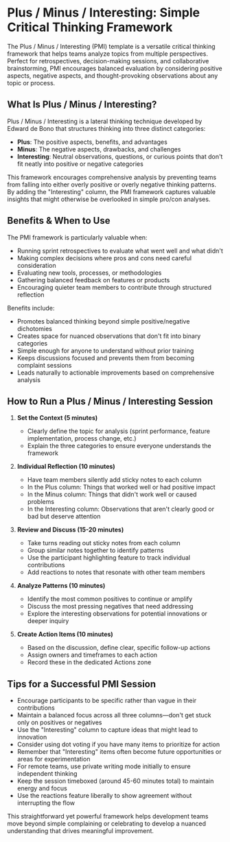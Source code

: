 # Plus / Minus / Interesting: Simple Critical Thinking Framework

The Plus / Minus / Interesting (PMI) template is a versatile critical thinking framework that helps teams analyze topics from multiple perspectives. Perfect for retrospectives, decision-making sessions, and collaborative brainstorming, PMI encourages balanced evaluation by considering positive aspects, negative aspects, and thought-provoking observations about any topic or process.

## What Is Plus / Minus / Interesting?

Plus / Minus / Interesting is a lateral thinking technique developed by Edward de Bono that structures thinking into three distinct categories:

- **Plus**: The positive aspects, benefits, and advantages
- **Minus**: The negative aspects, drawbacks, and challenges 
- **Interesting**: Neutral observations, questions, or curious points that don't fit neatly into positive or negative categories

This framework encourages comprehensive analysis by preventing teams from falling into either overly positive or overly negative thinking patterns. By adding the "Interesting" column, the PMI framework captures valuable insights that might otherwise be overlooked in simple pro/con analyses.

## Benefits & When to Use

The PMI framework is particularly valuable when:

- Running sprint retrospectives to evaluate what went well and what didn't
- Making complex decisions where pros and cons need careful consideration
- Evaluating new tools, processes, or methodologies
- Gathering balanced feedback on features or products
- Encouraging quieter team members to contribute through structured reflection

Benefits include:
- Promotes balanced thinking beyond simple positive/negative dichotomies
- Creates space for nuanced observations that don't fit into binary categories
- Simple enough for anyone to understand without prior training
- Keeps discussions focused and prevents them from becoming complaint sessions
- Leads naturally to actionable improvements based on comprehensive analysis

## How to Run a Plus / Minus / Interesting Session

1. **Set the Context (5 minutes)**
   - Clearly define the topic for analysis (sprint performance, feature implementation, process change, etc.)
   - Explain the three categories to ensure everyone understands the framework

2. **Individual Reflection (10 minutes)**
   - Have team members silently add sticky notes to each column
   - In the Plus column: Things that worked well or had positive impact
   - In the Minus column: Things that didn't work well or caused problems
   - In the Interesting column: Observations that aren't clearly good or bad but deserve attention

3. **Review and Discuss (15-20 minutes)**
   - Take turns reading out sticky notes from each column
   - Group similar notes together to identify patterns
   - Use the participant highlighting feature to track individual contributions
   - Add reactions to notes that resonate with other team members

4. **Analyze Patterns (10 minutes)**
   - Identify the most common positives to continue or amplify
   - Discuss the most pressing negatives that need addressing
   - Explore the interesting observations for potential innovations or deeper inquiry

5. **Create Action Items (10 minutes)**
   - Based on the discussion, define clear, specific follow-up actions
   - Assign owners and timeframes to each action
   - Record these in the dedicated Actions zone

## Tips for a Successful PMI Session

- Encourage participants to be specific rather than vague in their contributions
- Maintain a balanced focus across all three columns—don't get stuck only on positives or negatives
- Use the "Interesting" column to capture ideas that might lead to innovation
- Consider using dot voting if you have many items to prioritize for action
- Remember that "Interesting" items often become future opportunities or areas for experimentation
- For remote teams, use private writing mode initially to ensure independent thinking
- Keep the session timeboxed (around 45-60 minutes total) to maintain energy and focus
- Use the reactions feature liberally to show agreement without interrupting the flow

This straightforward yet powerful framework helps development teams move beyond simple complaining or celebrating to develop a nuanced understanding that drives meaningful improvement.